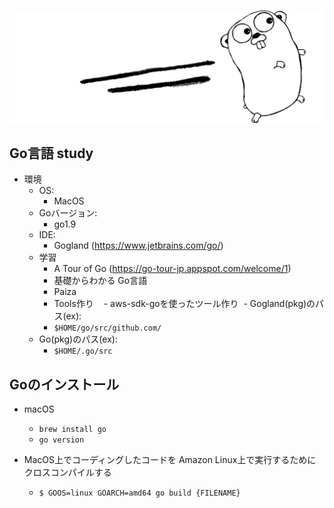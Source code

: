 ![Alt Text](https://github.com/yhidetoshi/Pictures/raw/master/Go_study/Golang-top.png)

## Go言語 study



- 環境　
  - OS: 
    - MacOS
  - Goバージョン:  
    - go1.9
  - IDE: 
    - Gogland (https://www.jetbrains.com/go/)
  - 学習
    - A Tour of Go (https://go-tour-jp.appspot.com/welcome/1)
    - 基礎からわかる Go言語
    - Paiza
    - Tools作り
    - aws-sdk-goを使ったツール作り
  - Gogland(pkg)のパス(ex):
    - `$HOME/go/src/github.com/`
  - Go(pkg)のパス(ex):
    - `$HOME/.go/src`
    
## Goのインストール
- macOS
  - `brew install go`
  - `go version`

- MacOS上でコーディングしたコードを Amazon Linux上で実行するためにクロスコンパイルする
  - `$ GOOS=linux GOARCH=amd64 go build {FILENAME}`
